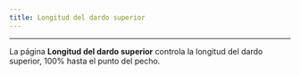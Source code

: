 ```yaml
---
title: Longitud del dardo superior
---
```


***

La página **Longitud del dardo superior** controla la longitud del dardo superior, 100% hasta el punto del pecho.
